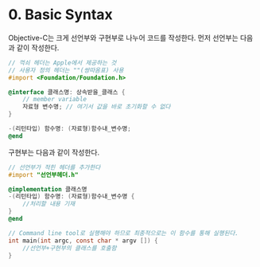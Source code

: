 # 0. Basic Syntax

Objective-C는 크게 선언부와 구현부로 나누어 코드를 작성한다.
먼저 선언부는 다음과 같이 작성한다.

```objectivec
// 꺽쇠 헤더는 Apple에서 제공하는 것
// 사용자 정의 헤더는 ""(쌍따옴표) 사용
#import <Foundation/Foundation.h> 

@interface 클래스명: 상속받을_클래스 {
	// member variable 
	자료형 변수명; // 여기서 값을 바로 초기화할 수 없다
}

-(리턴타입) 함수명: (자료형)함수내_변수명;
@end
```

구현부는 다음과 같이 작성한다.

```objectivec
// 선언부가 적힌 헤더를 추가한다
#import "선언부헤더.h"

@implementation 클래스명
-(리턴타입) 함수명: (자료형)함수내_변수명 {
	//처리할 내용 기재
}
@end 

// Command line tool로 실행해야 하므로 최종적으로는 이 함수를 통해 실행된다.
int main(int argc, const char * argv []) {
	//선언부+구현부의 클래스를 호출함
}
```
